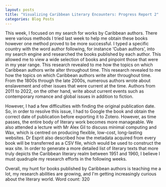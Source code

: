 ```yaml
---
layout: posts
title: "Visualizing Caribbean Literary Encounters: Progress Report 2"
categories: Blog Posts
---
```


This week, I focused on my search for works by Caribbean authors. There were various methods I tried last week to help me obtain these books however one method proved to be more successful. I typed a specific country with the word author following, for instance ‘Cuban authors’, into my search engine and researched the books published by each author. This allowed me to view a wide selection of books and pinpoint those that were in my year range. This research revealed to me how the topics on which Caribbean authors write alter throughout time. This research revealed to me how the topics on which Caribbean authors write alter throughout time. From the 1800s through the late 2000s, numerous authors wrote about enslavement and other issues that were current at the time. Authors from 2011 to 2022, on the other hand, write about current events such as contemporary romance and global issues in addition to fiction.

However, I had a few difficulties with finding the original publication date. So, in order to resolve this issue, I had to Google the book and obtain the correct date of publication before exporting it to Zotero. However, as time passes, the entire body of literary work becomes more manageable.
We also attended a lecture with Mr Alex Gil to discuss minimal computing and Wax, which is centred on producing flexible, low-cost, long-lasting websites. Dr Esprit also described how the metadata acquired from every book will be transferred as a CSV file, which would be used to construct the wax site. In order to generate a more detailed list of literary texts that more truly depicts the Caribbean literary realm between 1951 and 1960, I believe I must quadruple my research efforts in the following weeks.

Overall, my hunt for books published by Caribbean authors is teaching me a lot, my research abilities are growing, and I'm getting increasingly curious about the literary world.
Word count: 320
